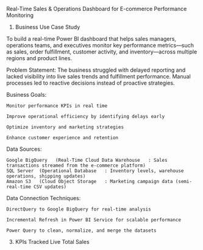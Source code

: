 Real-Time Sales & Operations Dashboard for E-commerce Performance Monitoring
1.  Business Use Case Study

To build a real-time Power BI dashboard that helps sales managers, operations teams, and executives monitor key performance metrics—such as sales, order fulfillment, customer activity, and inventory—across multiple regions and product lines.

Problem Statement:
The business struggled with delayed reporting and lacked visibility into live sales trends and fulfillment performance. Manual processes led to reactive decisions instead of proactive strategies.

Business Goals:

    Monitor performance KPIs in real time

    Improve operational efficiency by identifying delays early

    Optimize inventory and marketing strategies

    Enhance customer experience and retention

 Data Sources:
   
    Google BigQuery	  (Real-Time Cloud Data Warehouse	: Sales transactions streamed from the e-commerce platform)
    SQL Server	(Operational Database	: Inventory levels, warehouse operations, shipping updates)
    Amazon S3	(Cloud Object Storage	: Marketing campaign data (semi-real-time CSV updates)

Data Connection Techniques:

    DirectQuery to Google BigQuery for real-time analysis

    Incremental Refresh in Power BI Service for scalable performance

    Power Query to clean, normalize, and merge the datasets

3.  KPIs Tracked
Live Total Sales
